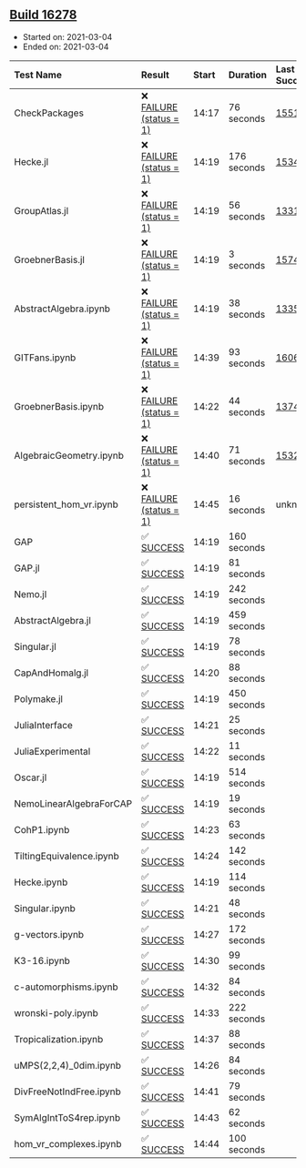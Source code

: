 ## [Build 16278](https://oscarci.mathematik.uni-kl.de/job/oscar/16278/)

* Started on: 2021-03-04
* Ended on: 2021-03-04

| Test Name    | Result | Start | Duration | Last Success | First Failure |
|:-------------|:-------|:------|:---------|:-------------|:--------------|
| CheckPackages | ❌ [FAILURE (status = 1)](https://oscarci.mathematik.uni-kl.de/job/oscar/16278/artifact/logs/build-16278/CheckPackages.log) | 14:17 | 76 seconds | [15514](https://oscarci.mathematik.uni-kl.de/job/oscar/15514/) | [15515](https://oscarci.mathematik.uni-kl.de/job/oscar/15515/) |
| Hecke.jl | ❌ [FAILURE (status = 1)](https://oscarci.mathematik.uni-kl.de/job/oscar/16278/artifact/logs/build-16278/Hecke.jl.log) | 14:19 | 176 seconds | [15344](https://oscarci.mathematik.uni-kl.de/job/oscar/15344/) | [15348](https://oscarci.mathematik.uni-kl.de/job/oscar/15348/) |
| GroupAtlas.jl | ❌ [FAILURE (status = 1)](https://oscarci.mathematik.uni-kl.de/job/oscar/16278/artifact/logs/build-16278/GroupAtlas.jl.log) | 14:19 | 56 seconds | [13311](https://oscarci.mathematik.uni-kl.de/job/oscar/13311/) | [13312](https://oscarci.mathematik.uni-kl.de/job/oscar/13312/) |
| GroebnerBasis.jl | ❌ [FAILURE (status = 1)](https://oscarci.mathematik.uni-kl.de/job/oscar/16278/artifact/logs/build-16278/GroebnerBasis.jl.log) | 14:19 | 3 seconds | [15745](https://oscarci.mathematik.uni-kl.de/job/oscar/15745/) | [15746](https://oscarci.mathematik.uni-kl.de/job/oscar/15746/) |
| AbstractAlgebra.ipynb | ❌ [FAILURE (status = 1)](https://oscarci.mathematik.uni-kl.de/job/oscar/16278/artifact/logs/build-16278/AbstractAlgebra.ipynb.log) | 14:19 | 38 seconds | [13355](https://oscarci.mathematik.uni-kl.de/job/oscar/13355/) | [13356](https://oscarci.mathematik.uni-kl.de/job/oscar/13356/) |
| GITFans.ipynb | ❌ [FAILURE (status = 1)](https://oscarci.mathematik.uni-kl.de/job/oscar/16278/artifact/logs/build-16278/GITFans.ipynb.log) | 14:39 | 93 seconds | [16068](https://oscarci.mathematik.uni-kl.de/job/oscar/16068/) | [16069](https://oscarci.mathematik.uni-kl.de/job/oscar/16069/) |
| GroebnerBasis.ipynb | ❌ [FAILURE (status = 1)](https://oscarci.mathematik.uni-kl.de/job/oscar/16278/artifact/logs/build-16278/GroebnerBasis.ipynb.log) | 14:22 | 44 seconds | [13748](https://oscarci.mathematik.uni-kl.de/job/oscar/13748/) | [13749](https://oscarci.mathematik.uni-kl.de/job/oscar/13749/) |
| AlgebraicGeometry.ipynb | ❌ [FAILURE (status = 1)](https://oscarci.mathematik.uni-kl.de/job/oscar/16278/artifact/logs/build-16278/AlgebraicGeometry.ipynb.log) | 14:40 | 71 seconds | [15322](https://oscarci.mathematik.uni-kl.de/job/oscar/15322/) | [15323](https://oscarci.mathematik.uni-kl.de/job/oscar/15323/) |
| persistent_hom_vr.ipynb | ❌ [FAILURE (status = 1)](https://oscarci.mathematik.uni-kl.de/job/oscar/16278/artifact/logs/build-16278/persistent_hom_vr.ipynb.log) | 14:45 | 16 seconds | unknown | unknown |
| GAP | ✅ [SUCCESS](https://oscarci.mathematik.uni-kl.de/job/oscar/16278/artifact/logs/build-16278/GAP.log) | 14:19 | 160 seconds |  |  |
| GAP.jl | ✅ [SUCCESS](https://oscarci.mathematik.uni-kl.de/job/oscar/16278/artifact/logs/build-16278/GAP.jl.log) | 14:19 | 81 seconds |  |  |
| Nemo.jl | ✅ [SUCCESS](https://oscarci.mathematik.uni-kl.de/job/oscar/16278/artifact/logs/build-16278/Nemo.jl.log) | 14:19 | 242 seconds |  |  |
| AbstractAlgebra.jl | ✅ [SUCCESS](https://oscarci.mathematik.uni-kl.de/job/oscar/16278/artifact/logs/build-16278/AbstractAlgebra.jl.log) | 14:19 | 459 seconds |  |  |
| Singular.jl | ✅ [SUCCESS](https://oscarci.mathematik.uni-kl.de/job/oscar/16278/artifact/logs/build-16278/Singular.jl.log) | 14:19 | 78 seconds |  |  |
| CapAndHomalg.jl | ✅ [SUCCESS](https://oscarci.mathematik.uni-kl.de/job/oscar/16278/artifact/logs/build-16278/CapAndHomalg.jl.log) | 14:20 | 88 seconds |  |  |
| Polymake.jl | ✅ [SUCCESS](https://oscarci.mathematik.uni-kl.de/job/oscar/16278/artifact/logs/build-16278/Polymake.jl.log) | 14:19 | 450 seconds |  |  |
| JuliaInterface | ✅ [SUCCESS](https://oscarci.mathematik.uni-kl.de/job/oscar/16278/artifact/logs/build-16278/JuliaInterface.log) | 14:21 | 25 seconds |  |  |
| JuliaExperimental | ✅ [SUCCESS](https://oscarci.mathematik.uni-kl.de/job/oscar/16278/artifact/logs/build-16278/JuliaExperimental.log) | 14:22 | 11 seconds |  |  |
| Oscar.jl | ✅ [SUCCESS](https://oscarci.mathematik.uni-kl.de/job/oscar/16278/artifact/logs/build-16278/Oscar.jl.log) | 14:19 | 514 seconds |  |  |
| NemoLinearAlgebraForCAP | ✅ [SUCCESS](https://oscarci.mathematik.uni-kl.de/job/oscar/16278/artifact/logs/build-16278/NemoLinearAlgebraForCAP.log) | 14:19 | 19 seconds |  |  |
| CohP1.ipynb | ✅ [SUCCESS](https://oscarci.mathematik.uni-kl.de/job/oscar/16278/artifact/logs/build-16278/CohP1.ipynb.log) | 14:23 | 63 seconds |  |  |
| TiltingEquivalence.ipynb | ✅ [SUCCESS](https://oscarci.mathematik.uni-kl.de/job/oscar/16278/artifact/logs/build-16278/TiltingEquivalence.ipynb.log) | 14:24 | 142 seconds |  |  |
| Hecke.ipynb | ✅ [SUCCESS](https://oscarci.mathematik.uni-kl.de/job/oscar/16278/artifact/logs/build-16278/Hecke.ipynb.log) | 14:19 | 114 seconds |  |  |
| Singular.ipynb | ✅ [SUCCESS](https://oscarci.mathematik.uni-kl.de/job/oscar/16278/artifact/logs/build-16278/Singular.ipynb.log) | 14:21 | 48 seconds |  |  |
| g-vectors.ipynb | ✅ [SUCCESS](https://oscarci.mathematik.uni-kl.de/job/oscar/16278/artifact/logs/build-16278/g-vectors.ipynb.log) | 14:27 | 172 seconds |  |  |
| K3-16.ipynb | ✅ [SUCCESS](https://oscarci.mathematik.uni-kl.de/job/oscar/16278/artifact/logs/build-16278/K3-16.ipynb.log) | 14:30 | 99 seconds |  |  |
| c-automorphisms.ipynb | ✅ [SUCCESS](https://oscarci.mathematik.uni-kl.de/job/oscar/16278/artifact/logs/build-16278/c-automorphisms.ipynb.log) | 14:32 | 84 seconds |  |  |
| wronski-poly.ipynb | ✅ [SUCCESS](https://oscarci.mathematik.uni-kl.de/job/oscar/16278/artifact/logs/build-16278/wronski-poly.ipynb.log) | 14:33 | 222 seconds |  |  |
| Tropicalization.ipynb | ✅ [SUCCESS](https://oscarci.mathematik.uni-kl.de/job/oscar/16278/artifact/logs/build-16278/Tropicalization.ipynb.log) | 14:37 | 88 seconds |  |  |
| uMPS(2,2,4)_0dim.ipynb | ✅ [SUCCESS](https://oscarci.mathematik.uni-kl.de/job/oscar/16278/artifact/logs/build-16278/uMPS-2-2-4-_0dim.ipynb.log) | 14:26 | 84 seconds |  |  |
| DivFreeNotIndFree.ipynb | ✅ [SUCCESS](https://oscarci.mathematik.uni-kl.de/job/oscar/16278/artifact/logs/build-16278/DivFreeNotIndFree.ipynb.log) | 14:41 | 79 seconds |  |  |
| SymAlgIntToS4rep.ipynb | ✅ [SUCCESS](https://oscarci.mathematik.uni-kl.de/job/oscar/16278/artifact/logs/build-16278/SymAlgIntToS4rep.ipynb.log) | 14:43 | 62 seconds |  |  |
| hom_vr_complexes.ipynb | ✅ [SUCCESS](https://oscarci.mathematik.uni-kl.de/job/oscar/16278/artifact/logs/build-16278/hom_vr_complexes.ipynb.log) | 14:44 | 100 seconds |  |  |
